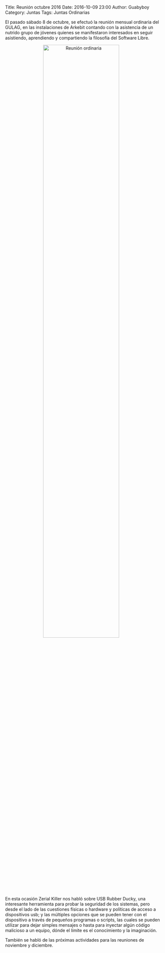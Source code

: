 Title: Reunión octubre 2016
Date: 2016-10-09 23:00
Author:  Guabyboy
Category: Juntas
Tags: Juntas Ordinarias

El pasado sábado 8 de octubre, se efectuó la reunión mensual ordinaria del GULAG, en las instalaciones de Arkebit contando con la asistencia de un nutrido grupo de jóvenes quienes se manifestaron interesados en seguir asistiendo, aprendiendo y compartiendo la filosofía del Software Libre.

<center>
<a class="img-responsive" href="{attach}2016-10-16-invitacion-reunion-noviembre/LinuxParty.png"><img class="img-responsive" style="width:70%;height:auto;margin-right:12px;" src="{attach}2016-10-16-invitacion-reunion-noviembre/LinuxParty.png" alt="Reunión ordinaria" width="325" height="250"></a>
</center>

En esta ocasión Zerial Killer nos habló sobre USB Rubber Ducky, una interesante herramienta para probar la seguridad de los sistemas, pero desde el lado de las cuestiones físicas o hardware y políticas de acceso a dispositivos usb; y las múltiples  opciones que se pueden tener con el dispositivo a través de pequeños programas o scripts, las cuales se pueden utilizar para dejar simples mensajes o hasta para inyectar algún código malicioso a un equipo, dónde el límite es el conocimiento y la imaginación.

También se habló de las próximas actividades para las reuniones de noviembre y diciembre.

